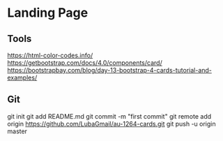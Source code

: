 # Landing Page

## Tools
https://html-color-codes.info/
https://getbootstrap.com/docs/4.0/components/card/
https://bootstrapbay.com/blog/day-13-bootstrap-4-cards-tutorial-and-examples/

## Git
git init
git add README.md
git commit -m "first commit"
git remote add origin https://github.com/LubaGmail/au-1264-cards.git
git push -u origin master


